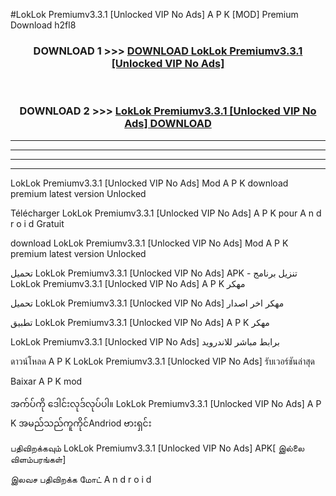 #LokLok Premiumv3.3.1 [Unlocked VIP No Ads] A P K [MOD] Premium Download h2fl8



<div align="center">

<h3>DOWNLOAD 1 >>> <a href="https://teeasianyam.web.app?sq=LokLok Premiumv3.3.1 [Unlocked VIP No Ads]">DOWNLOAD LokLok Premiumv3.3.1 [Unlocked VIP No Ads] </a></h3><br>

<h3>DOWNLOAD 2 >>> <a href="https://teeasianyam.web.app?sq=LokLok Premiumv3.3.1 [Unlocked VIP No Ads] ">LokLok Premiumv3.3.1 [Unlocked VIP No Ads]  DOWNLOAD </a></h3>

</div>


----------------------------------------------------------

----------------------------------------------------------

----------------------------------------------------------

----------------------------------------------------------


LokLok Premiumv3.3.1 [Unlocked VIP No Ads]  Mod A P K download premium latest version Unlocked

Télécharger LokLok Premiumv3.3.1 [Unlocked VIP No Ads]  A P K pour A n d r o i d Gratuit

download LokLok Premiumv3.3.1 [Unlocked VIP No Ads]  Mod A P K premium latest version Unlocked

تحميل LokLok Premiumv3.3.1 [Unlocked VIP No Ads]  APK - تنزيل برنامج LokLok Premiumv3.3.1 [Unlocked VIP No Ads]  A P K مهكر

تحميل LokLok Premiumv3.3.1 [Unlocked VIP No Ads]  مهكر اخر اصدار

تطبيق LokLok Premiumv3.3.1 [Unlocked VIP No Ads]  A P K مهكر

LokLok Premiumv3.3.1 [Unlocked VIP No Ads]  برابط مباشر للاندرويد

ดาวน์โหลด A P K LokLok Premiumv3.3.1 [Unlocked VIP No Ads]  รับเวอร์ชันล่าสุด

Baixar A P K mod

အက်ပ်ကို ဒေါင်းလုဒ်လုပ်ပါ။ LokLok Premiumv3.3.1 [Unlocked VIP No Ads]  A P K အမည်သည်ကူကိုင်Andriod ဗားရှင်း

பதிவிறக்கவும் LokLok Premiumv3.3.1 [Unlocked VIP No Ads]  APK[ இல்லை விளம்பரங்கள்] 
 
இலவச பதிவிறக்க மோட் A n d r o i d



